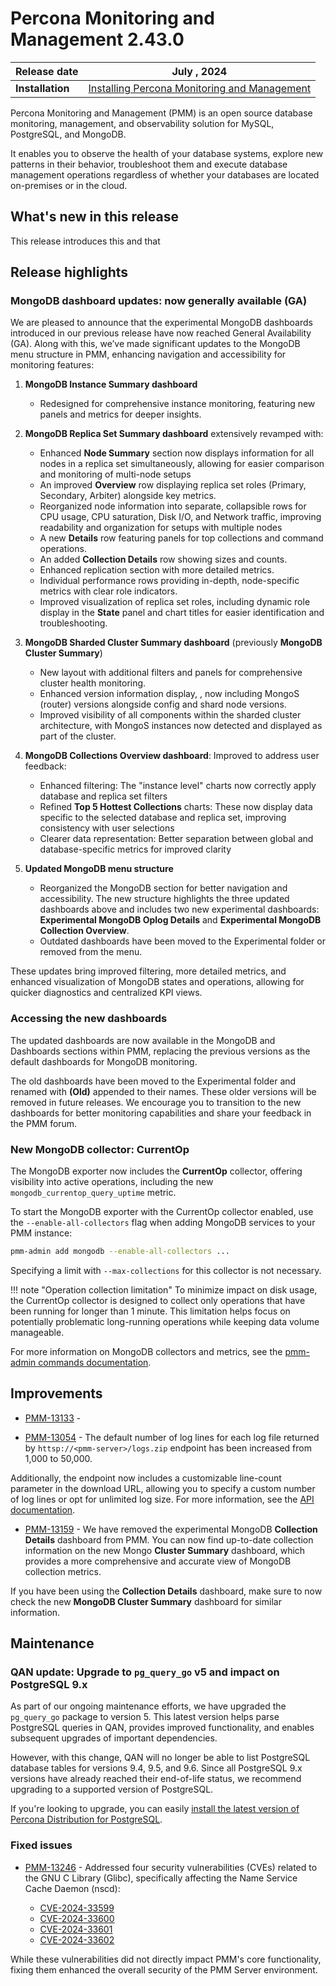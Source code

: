 # Percona Monitoring and Management 2.43.0

| **Release date** | July , 2024                                                                                     |
| -----------------| ----------------------------------------------------------------------------------------------- |
| **Installation** | [Installing Percona Monitoring and Management](../quickstart/index.md) |

Percona Monitoring and Management (PMM) is an open source database monitoring, management, and observability solution for MySQL, PostgreSQL, and MongoDB.

It enables you to observe the health of your database systems, explore new patterns in their behavior, troubleshoot them and execute database management operations regardless of whether your databases are located on-premises or in the cloud.

## What's new in this release

This release introduces this and that

## Release highlights

### MongoDB dashboard updates: now generally available (GA)

We are pleased to announce that the experimental MongoDB dashboards introduced in our previous release have now reached General Availability (GA). Along with this, we’ve made significant updates to the MongoDB menu structure in PMM, enhancing navigation and accessibility for monitoring features:

1. **MongoDB Instance Summary dashboard**  
   - Redesigned for comprehensive instance monitoring, featuring new panels and metrics for deeper insights.

2. **MongoDB Replica Set Summary dashboard** extensively revamped with:
     - Enhanced **Node Summary** section now displays information for all nodes in a replica set simultaneously, allowing for easier comparison and monitoring of multi-node setups
     - An improved **Overview** row displaying replica set roles (Primary, Secondary, Arbiter) alongside key metrics.
     - Reorganized node information into separate, collapsible rows for CPU usage, CPU saturation, Disk I/O, and Network traffic, improving readability and organization for setups with multiple nodes
     - A new **Details** row featuring panels for top collections and command operations.
     - An added **Collection Details** row showing sizes and counts.
     - Enhanced replication section with more detailed metrics.
     - Individual performance rows providing in-depth, node-specific metrics with clear role indicators. 
     - Improved visualization of replica set roles, including dynamic role display in the **State** panel and chart titles for easier identification and troubleshooting.

3. **MongoDB Sharded Cluster Summary dashboard** (previously **MongoDB Cluster Summary**)  
   - New layout with additional filters and panels for comprehensive cluster health monitoring.
   - Enhanced version information display, , now including MongoS (router) versions alongside config and shard node versions.
   - Improved visibility of all components within the sharded cluster architecture,  with MongoS instances now detected and displayed as part of the cluster.

4. **MongoDB Collections Overview dashboard**: Improved to address user feedback:
     - Enhanced filtering: The "instance level" charts now correctly apply database and replica set filters
    - Refined **Top 5 Hottest Collections** charts: These now display data specific to the selected database and replica set, improving consistency with user selections
    - Clearer data representation: Better separation between global and database-specific metrics for improved clarity

5. **Updated MongoDB menu structure**  
   - Reorganized the MongoDB section for better navigation and accessibility. The new structure highlights the three updated dashboards above and includes two new experimental dashboards: **Experimental MongoDB Oplog Details** and **Experimental MongoDB Collection Overview**.
   - Outdated dashboards have been moved to the Experimental folder or removed from the menu.

These updates bring improved filtering, more detailed metrics, and enhanced visualization of MongoDB states and operations, allowing for quicker diagnostics and centralized KPI views.

### Accessing the new dashboards

The updated dashboards are now available in the MongoDB and Dashboards sections within PMM, replacing the previous versions as the default dashboards for MongoDB monitoring.

The old dashboards have been moved to the Experimental folder and renamed with **(Old)** appended to their names. These older versions will be removed in future releases. We encourage you to transition to the new dashboards for better monitoring capabilities and share your feedback in the PMM forum.

### New MongoDB collector: CurrentOp

The MongoDB exporter now includes the **CurrentOp** collector, offering visibility into active operations, including the new `mongodb_currentop_query_uptime` metric.

To start the MongoDB exporter with the CurrentOp collector enabled, use the `--enable-all-collectors` flag when adding MongoDB services to your PMM instance:

```sh
pmm-admin add mongodb --enable-all-collectors ...
```

Specifying a limit with `--max-collections` for this collector is not necessary.

!!! note "Operation collection limitation"
    To minimize impact on disk usage, the CurrentOp collector is designed to collect only operations that have been running for longer than 1 minute. This limitation helps focus on potentially problematic long-running operations while keeping data volume manageable.

For more information on MongoDB collectors and metrics, see the [pmm-admin commands documentation](../use/commamds/pmm-admin.md).


## Improvements

- [PMM-13133](https://perconadev.atlassian.net/browse/PMM-13133) - 

- [PMM-13054](https://perconadev.atlassian.net/browse/PMM-13054) - The default number of log lines for each log file returned by `httsp://<pmm-server>/logs.zip` endpoint has been increased from 1,000 to 50,000. 

Additionally, the endpoint now includes a customizable line-count parameter in the download URL, allowing you to specify a custom number of log lines or opt for unlimited log size. For more information, see the [API documentation](https://percona-pmm.readme.io/reference/logs).

- [PMM-13159](https://perconadev.atlassian.net/browse/PMM-13159) - We have removed the experimental MongoDB **Collection Details** dashboard from PMM. You can now find up-to-date collection information on the new Mongo **Cluster Summary** dashboard, which provides a more comprehensive and accurate view of MongoDB collection metrics. 

If you have been using the **Collection Details** dashboard, make sure to now check the new **MongoDB Cluster Summary** dashboard for similar information.


## Maintenance

### QAN update: Upgrade to `pg_query_go` v5 and impact on PostgreSQL 9.x

As part of our ongoing maintenance efforts, we have upgraded the `pg_query_go` package to version 5. This latest version helps parse PostgreSQL queries in QAN, provides improved functionality, and enables subsequent upgrades of important dependencies.

However, with this change, QAN will no longer be able to list PostgreSQL database tables for versions 9.4, 9.5, and 9.6. Since all PostgreSQL 9.x versions have already reached their end-of-life status, we recommend upgrading to a supported version of PostgreSQL.

If you're looking to upgrade, you can easily [install the latest version of Percona Distribution for PostgreSQL](https://docs.percona.com/postgresql/16/installing.html). 

### Fixed issues

- [PMM-13246](https://perconadev.atlassian.net/browse/PMM-13246) - Addressed four security vulnerabilities (CVEs) related to the GNU C Library (Glibc), specifically affecting the Name Service Cache Daemon (nscd):

   - [CVE-2024-33599](https://nvd.nist.gov/vuln/detail/CVE-2024-33599)
   - [CVE-2024-33600](https://nvd.nist.gov/vuln/detail/CVE-2024-33600)
   - [CVE-2024-33601](https://nvd.nist.gov/vuln/detail/CVE-2024-33601)
   - [CVE-2024-33602](https://nvd.nist.gov/vuln/detail/CVE-2024-33602) 
 
 While these vulnerabilities did not directly impact PMM's core functionality, fixing them enhanced the overall security of the PMM Server environment. 

